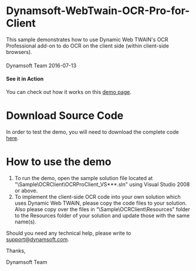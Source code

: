 ﻿# Dynamsoft-WebTwain-OCR-Pro-for-Client

This sample demonstrates how to use Dynamic Web TWAIN's OCR Professional add-on to do OCR on the client side (within client-side browsers).
####
Dynamsoft Team
2016-07-13

#### See it in Action
You can check out how it works on this <a target="_blank" href="http://www.dynamsoft.com/demo/OCR/OCRProClientSide.aspx">demo page</a>.


# Download Source Code

In order to test the demo, you will need to download the complete code <a href="http://www.dynamsoft.com/Samples/DWT/Scan-Documents-and-Do-Client-side-OCR-Pro.zip" target="_blank">here</a>.


# How to use the demo

  1. To run the demo, open the sample solution file located at "\Sample\OCRClient\OCRProClient_VS***.sln" using Visual Studio 2008 or above.
  2. To implement the client-side OCR code into your own solution which uses Dynamic Web TWAIN, please copy the code files to your solution. Also please copy over the files in “\Sample\OCRClient\Resources” folder to the Resources folder of your solution and update those with the same name(s).

Should you need any technical help, please write to 
support@dynamsoft.com.

Thanks,

Dynamsoft Team

